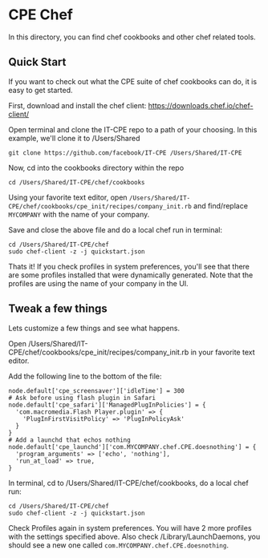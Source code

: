 CPE Chef
==================
In this directory, you can find chef cookbooks and other chef related tools. 

Quick Start
-----------
If you want to check out what the CPE suite of chef cookbooks can do, it is easy to get started.

First, download and install the chef client: https://downloads.chef.io/chef-client/

Open terminal and clone the IT-CPE repo to a path of your choosing. In this example, we'll clone it to /Users/Shared

    git clone https://github.com/facebook/IT-CPE /Users/Shared/IT-CPE


Now, cd into the cookbooks directory within the repo

    cd /Users/Shared/IT-CPE/chef/cookbooks

Using your favorite text editor, open `/Users/Shared/IT-CPE/chef/cookbooks/cpe_init/recipes/company_init.rb` and find/replace `MYCOMPANY` with the name of your company. 

Save and close the above file and do a local chef run in terminal:

    cd /Users/Shared/IT-CPE/chef
    sudo chef-client -z -j quickstart.json

Thats it! If you check profiles in system preferences, you'll see that there are some profiles installed that were dynamically generated. Note that the profiles are using the name of your company in the UI.

Tweak a few things
------------------
Lets customize a few things and see what happens.

Open /Users/Shared/IT-CPE/chef/cookbooks/cpe_init/recipes/company_init.rb in your favorite text editor.

Add the following line to the bottom of the file:

    node.default['cpe_screensaver']['idleTime'] = 300
    # Ask before using flash plugin in Safari
    node.default['cpe_safari']['ManagedPlugInPolicies'] = {
      'com.macromedia.Flash Player.plugin' => {
        'PlugInFirstVisitPolicy' => 'PlugInPolicyAsk'
      }
    }
    # Add a launchd that echos nothing
    node.default['cpe_launchd']['com.MYCOMPANY.chef.CPE.doesnothing'] = {
      'program_arguments' => ['echo', 'nothing'],
      'run_at_load' => true,
    }

In terminal, cd to /Users/Shared/IT-CPE/chef/cookbooks, do a local chef run:

    cd /Users/Shared/IT-CPE/chef
    sudo chef-client -z -j quickstart.json

Check Profiles again in system preferences. You will have 2 more profiles with the settings specified above. Also check /Library/LaunchDaemons, you should see a new one called `com.MYCOMPANY.chef.CPE.doesnothing`.
